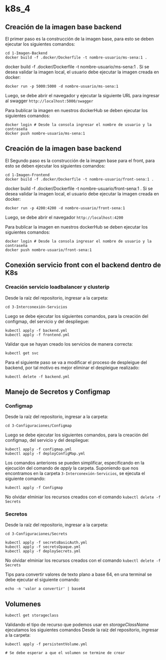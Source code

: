 # k8s_4

## Creación de la imagen base backend

El primer paso es la construcción de la imagen base, para esto se deben ejecutar los siguientes comandos:

```
cd 1-Imagen-Backend
docker build -f .docker/Dockerfile -t nombre-usuario/ms-sena:1 .
```

docker build -f .docker/Dockerfile -t nombre-usuario/ms-sena:1 .
Si se desea validar la imagen local, el usuario debe ejecutar la imagen creada en docker:

```
docker run -p 5000:5000 -d nombre-usuario/ms-sena:1
```

Luego, se debe abrir el navegador y ejecutar la siguiente URL para ingresar al swagger `http://localhost:5000/swagger`

Para bublicar la imagen en nuestros dockerHub se deben ejecutar los siguientes comandos:

```
docker login # Desde la consola ingresar el nombre de usuario y la contraseña
docker push nombre-usuario/ms-sena:1
```

## Creación de la imagen base backend

El Segundo paso es la construcción de la imagen base para el front, para esto se deben ejecutar los siguientes comandos:

```
cd 1-Imagen-Frontend
docker build -f .docker/Dockerfile -t nombre-usuario/front-sena:1 .
```

docker build -f .docker/Dockerfile -t nombre-usuario/front-sena:1 .
Si se desea validar la imagen local, el usuario debe ejecutar la imagen creada en docker:

```
docker run -p 4200:4200 -d nombre-usuario/front-sena:1
```

Luego, se debe abrir el navegador `http://localhost:4200`

Para bublicar la imagen en nuestros dockerHub se deben ejecutar los siguientes comandos:

```
docker login # Desde la consola ingresar el nombre de usuario y la contraseña
docker push nombre-usuario/front-sena:1
```

## Conexión servicio front con el backend dentro de K8s

### Creación servicio loadbalancer y clusterip

Desde la raíz del repositorio, ingresar a la carpeta:

```
cd 3-Interconexión-Servicios
```

Luego se debe ejecutar los siguientes comandos, para la creación del configmap, del servicio y del despliegue:

```
kubectl apply -f backend.yml
kubectl apply -f frontend.yml
```

Validar que se hayan creado los servicios de manera correcta:

```
kubectl get svc
```

Para el siguiente paso se va a modificar el proceso de despleigue del backend, por tal motivo es mejor eliminar el despleigue realizado:

```
kubectl delete -f backend.yml
```

## Manejo de Secretos y Configmap

### Configmap

Desde la raíz del repositorio, ingresar a la carpeta:

```
cd 3-Configuraciones/Configmap
```

Luego se debe ejecutar los siguientes comandos, para la creación del configmap, del servicio y del despliegue:

```
kubectl apply -f configmap.yml
kubectl apply -f deployConfigMap.yml
```

Los comandos anteriores se pueden simplificar, especificando en la ejecución del comando de _apply_ la carpeta. Suponiendo que nos encontramos en la carpeta `3-Interconexión-Servicios`, se ejecuta el siguiente comando:

```
kubectl apply -f Configmap
```

No olvidar elminiar los recursos creados con el comando `kubectl delete -f Secrets`

### Secretos

Desde la raíz del repositorio, ingresar a la carpeta:

```
cd 3-Configuraciones/Secrets
```

```
kubectl apply -f secretsBasicAuth.yml
kubectl apply -f secretsOpaque.yml
kubectl apply -f deploySecrets.yml
```

No olvidar elminiar los recursos creados con el comando `kubectl delete -f Secrets`

Tips para convertir valores de texto plano a base 64, en una terminal se debe ejecutar el siguiente comando:

```
echo -n 'valor a convertir' | base64
```

## Volumenes

```
kubectl get storageclass
```

Validando el tipo de recurso que podemos usar en _storageClassName_ ejecutamos los siguientes comandos Desde la raíz del repositorio, ingresar a la carpeta:

```
kubectl apply -f persistentVolume.yml

# Se debe esperar a que el volumen se termine de crear
```
